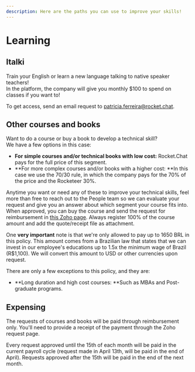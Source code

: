 ```yaml
---
description: Here are the paths you can use to improve your skills!
---
```


# Learning

## Italki

Train your English or learn a new language talking to native speaker teachers! \
In the platform, the company will give you monthly $100 to spend on classes if you want to!

To get access, send an email request to patricia.ferreira@rocket.chat.&#x20;

## Other courses and books

Want to do a course or buy a book to develop a technical skill? \
We have a few options in this case:

* **For simple courses and/or technical books with low cost:** Rocket.Chat pays for the full price of this segment.&#x20;
* **For more complex courses and/or books with a higher cost: **In this case we use the 70/30 rule, in which the company pays for the 70% of the price and the Rocketeer 30%.

Anytime you want or need any of these to improve your technical skills, feel more than free to reach out to the People team so we can evaluate your request and give you an answer about which segment your course fits into. When approved, you can buy the course and send the request for reimbursement in [this Zoho page](https://people.zoho.com/rocketchat/zp#compensation/form/listview-formId:524549000001045001/viewId:524549000001045003). Always register 100% of the course amount and add the quote/receipt file as attachment.&#x20;

One **very important** note is that we're only allowed to pay up to 1650 BRL in this policy. This amount comes from a Brazilian law that states that we can invest in our employee's educations up to 1.5x the minimum wage of Brazil (R$1,100). We will convert this amount to USD or other currencies upon request.

There are only a few exceptions to this policy, and they are:

* **Long duration and high cost courses: **Such as MBAs and Post-graduate programs.

## Expensing

The requests of courses and books will be paid through reimbursement only. You'll need to provide a receipt of the payment through the Zoho request page.

Every request approved until the 15th of each month will be paid in the current payroll cycle (request made in April 13th, will be paid in the end of April). Requests approved after the 15th will be paid in the end of the next month.
